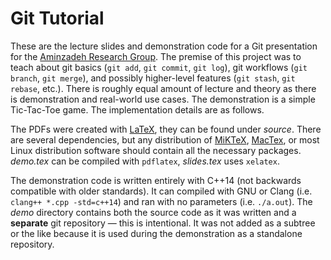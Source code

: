 # Git Tutorial
These are the lecture slides and demonstration code for a Git presentation for the [Aminzadeh Research Group](http://gen.usc.edu/). The premise of this project was to teach about git basics (``git add``, ``git commit``, ``git log``), git workflows (``git branch``, ``git merge``), and possibly higher-level features (``git stash``, ``git rebase``, etc.). There is roughly equal amount of lecture and theory as there is demonstration and real-world use cases. The demonstration is a simple Tic-Tac-Toe game. The implementation details are as follows.

The PDFs were created with [LaTeX](http://www.latex-project.org/), they can be found under *source*. There are several dependencies, but any distribution of [MiKTeX](https://miktex.org/), [MacTex](http://www.tug.org/mactex/), or most Linux distribution software should contain all the necessary packages. *demo.tex* can be compiled with ``pdflatex``, *slides.tex* uses ``xelatex``.

The demonstration code is written entirely with C++14 (not backwards compatible with older standards). It can compiled with GNU or Clang (i.e. ``clang++ *.cpp -std=c++14``) and ran with no parameters (i.e. ``./a.out``). The *demo* directory contains both the source code as it was written and a **separate** git repository — this is intentional. It was not added as a subtree or the like because it is used during the demonstration as a standalone repository.
